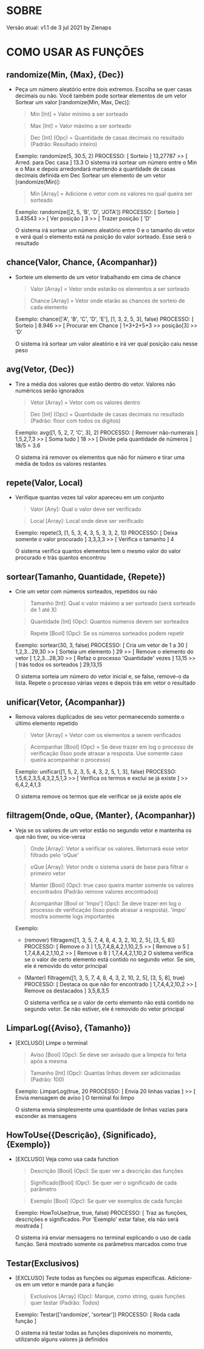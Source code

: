 # SOBRE
Versão atual: v1.1 de 3 jul 2021 by Zienaps

# COMO USAR AS FUNÇÕES
## randomize(Min, {Max}, {Dec})
- Peça um número aleatório entre dois extremos. Escolha se quer casas decimais ou não. Você também pode sortear elementos de um vetor
  Sortear um valor [randomize(Min, Max, Dec)]:
   > Min        [Int] = Valor mínimo a ser sorteado
   
   > Max        [Int] = Valor máximo a ser sorteado
   
   > Dec        [Int] (Opc) = Quantidade de casas decimais no resultado (Padrão: Resultado inteiro)
  
  Exemplo:
   randomize(5, 30.5, 2)
    PROCESSO: [ Sorteio ] 13,27787 >> [ Arred. para Dec casa ] 13.3
    O sistema irá sortear um número entre o Min e o Max e depois arredondará mantendo a quantidade de casas decimais definida em Dec
  Sortear um elemento de um vetor [randomize(Min)]:
   > Min        [Array] = Adicione o vetor com os valores no qual queira ser sorteado
  
  Exemplo:
   randomize([2, 5, 'B', 'D', 'JOTA'])
    PROCESSO: [ Sorteio ] 3.43543 >> [ Ver posição ] 3 >> [ Trazer posição ] 'D'
    
    O sistema irá sortear um número aleatório entre 0 e o tamanho do vetor e verá qual o elemento está na posição do valor sorteado. Esse será o resultado

## chance(Valor, Chance, {Acompanhar})
- Sorteie um elemento de um vetor trabalhando em cima de chance
   > Valor      [Array] = Vetor onde estarão os elementos a ser sorteado
   
   > Chance     [Array] = Vetor onde etarão as chances de sorteio de cada elemento
  
  Exemplo:
   chance(['A', 'B', 'C', 'D', 'E'], [1, 3, 2, 5, 3], false)
    PROCESSO: [ Sorteio ] 8.946 >> [ Procurar em Chance ] 1+3+2+5+3 >> posição[3] >> 'D'
    
    O sistema irá sortear um valor aleatório e irá ver qual posição caiu nesse peso

## avg(Vetor, {Dec})
- Tire a média dos valores que estão dentro do vetor. Valores não numéricos serão ignorados
   > Vetor      [Array] = Vetor com os valores dentro
   
   > Dec        [Int] (Opc) = Quantidade de casas decimais no resultado (Padrão: floor com todos os dígitos)
  
  Exemplo:
   avg([1, 5, 2, 7, 'C', 3], 2)
    PROCESSO: [ Remover não-numerais ] 1,5,2,7,3 >> [ Soma tudo ] 18 >> [ Divide pela quantidade de números ] 18/5 = 3.6
    
    O sistema irá remover os elementos que não for número e tirar uma média de todos os valores restantes

## repete(Valor, Local)
- Verifique quantas vezes tal valor apareceu em um conjunto
   > Valor      [Any]: Qual o valor deve ser verificado
   
   > Local      [Array]: Local onde deve ser verificado
  
  Exemplo:
   repete(3, [1, 5, 3, 4, 3, 5, 3, 3, 2, 1])
    PROCESSO: [ Deixa somente o valor procurado ] 3,3,3,3 >> [ Verifica o tamanho ] 4
    
    O sistema verifica quantos elementos tem o mesmo valor do valor procurado e trás quantos encontrou

## sortear(Tamanho, Quantidade, {Repete})
- Crie um vetor com números sorteados, repetidos ou não
   > Tamanho    [Int]: Qual o valor máximo a ser sorteado (será sorteado de 1 até X)
   
   > Quantidade [Int] (Opc): Quantos números devem ser sorteados
   
   > Repete     [Bool] (Opc): Se os números sorteados podem repetir
  
  Exemplo:
   sortear(30, 3, false)
   PROCESSO: [ Cria um vetor de 1 a 30 ] 1,2,3...29,30 >> [ Sorteia um elemento ] 29 >> [ Remove o elemento do vetor ] 1,2,3...28,30 >> [ Refaz o processo 'Quantidade' vezes ] 13,15 >> [ trás todos os sorteados ] 29,13,15
   
   O sistema sorteia um número do vetor inicial e, se false, remove-o da lista. Repete o processo várias vezes e depois trás em vetor o resultado

## unificar(Vetor, {Acompanhar})
- Remova valores duplicados de seu vetor permanecendo somente o último elemento repetido
   > Vetor      [Array] = Vetor com os elementos a serem verificados
   
   > Acompanhar [Bool] (Opc) = Se deve trazer em log o processo de verificação (Isso pode atrasar a resposta. Use somente caso queira acompanhar o processo)
  
  Exemplo:
   unificar([1, 5, 2, 3, 5, 4, 3, 2, 5, 1, 3], false)
    PROCESSO: 1,5,6,2,3,5,4,3,2,5,1,3 >> [ Verifica os termos e exclui se já existe ] >> 6,4,2,4,1,3
    
    O sistema remove os termos que ele verificar se já existe após ele

## filtragem(Onde, oQue, {Manter}, {Acompanhar})
- Veja se os valores de um vetor estão no segundo vetor e mantenha os que não tiver, ou vice-versa
   > Onde       [Array]: Vetor a verificar os valores. Retornará esse vetor filtrado pelo 'oQue'
   
   > oQue       [Array]: Vetor onde o sistema usará de base para filtrar o primeiro vetor
   
   > Manter     [Bool] (Opc): true caso queira manter somente os valores encontrados (Padrão remove valores encontrados)
   
   > Acompanhar [Bool or \'Impo\'] (Opc): Se deve trazer em log o processo de verificação (Isso pode atrasar a resposta). 'Impo' mostra somente logs importantes
  
  Exemplo:
  - (remover) filtragem([1, 3, 5, 7, 4, 8, 4, 3, 2, 10, 2, 5], [3, 5, 8])
     PROCESSO: [ Remove o 3 ] 1,5,7,4,8,4,2,1,10,2,5 >> [ Remove o 5 ] 1,7,4,8,4,2,1,10,2 >> [ Remove o 8 ] 1,7,4,4,2,1,10,2
     O sistema verifica se o valor de certo elemento está contido no segundo vetor. Se sim, ele é removido do vetor principal
  - (Manter) filtragem([1, 3, 5, 7, 4, 8, 4, 3, 2, 10, 2, 5], [3, 5, 8], true)
     PROCESSO: [ Destaca os que não for encontrado ] 1,7,4,4,2,10,2 >> [ Remove os destacados ] 3,5,8,3,5
     
     O sistema verifica se o valor de certo elemento não está contido no segundo vetor. Se não estiver, ele é removido do vetor principal

## LimparLog({Aviso}, {Tamanho})
- [EXCLUSO] Limpe o terminal
   > Aviso      [Bool] (Opc): Se deve ser avisado que a limpeza foi feita após a mesma
   
   > Tamanho    [Int] (Opc): Quantas linhas devem ser adicionadas (Padrão: 100)
  
  Exemplo:
   LimparLog(true, 20
   PROCESSO: [ Envia 20 linhas vazias ] >> [ Envia mensagem de aviso ] O terminal foi limpo
   
   O sistema envia simplesmente uma quantidade de linhas vazias para esconder as mensagens

## HowToUse({Descrição}, {Significado}, {Exemplo})
- [EXCLUSO] Veja como usa cada function
   > Descrição  [Bool] (Opc): Se quer ver a descrição das funções
   
   > Significado[Bool] (Opc): Se quer ver o significado de cada parâmetro
   
   > Exemplo    [Bool] (Opc): Se quer ver exemplos de cada função
  
  Exemplo:
   HowToUse(true, true, false)
   PROCESSO: [ Traz as funções, descrições e significados. Por 'Exemplo' estar false, ela não será mostrada ]
   
   O sistema irá enviar mensagens no terminal explicando o uso de cada função. Será mostrado somente os parâmetros marcados como true

## Testar(Exclusivos)
- [EXCLUSO] Teste todas as funções ou algumas específicas. Adicione-os em um vetor e mande para a função
   > Exclusivos  [Array] (Opc): Marque, como string, quais funções quer testar (Padrão: Todos)
  
  Exemplo:
   Testar(['randomize', 'sortear'])
   PROCESSO: [ Roda cada função ]
   
   O sistema irá testar todas as funções disponíveis no momento, utilizando alguns valores já definidos
